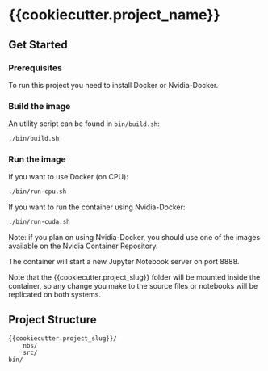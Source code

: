 # {{cookiecutter.project_name}}

## Get Started

### Prerequisites

To run this project you need to install Docker or Nvidia-Docker.

### Build the image

An utility script can be found in `bin/build.sh`:

```bash
./bin/build.sh
```

### Run the image

If you want to use Docker (on CPU):

```bash
./bin/run-cpu.sh
```

If you want to run the container using Nvidia-Docker:

```bash
./bin/run-cuda.sh
```

Note: if you plan on using Nvidia-Docker, you should use one of the images available on the Nvidia Container Repository.

The container will start a new Jupyter Notebook server on port 8888.

Note that the {{cookiecutter.project_slug}} folder will be mounted inside the container, so any change you make to the source files or notebooks will be replicated on both systems.

## Project Structure

```text
{{cookiecutter.project_slug}}/
    nbs/
    src/
bin/
```
